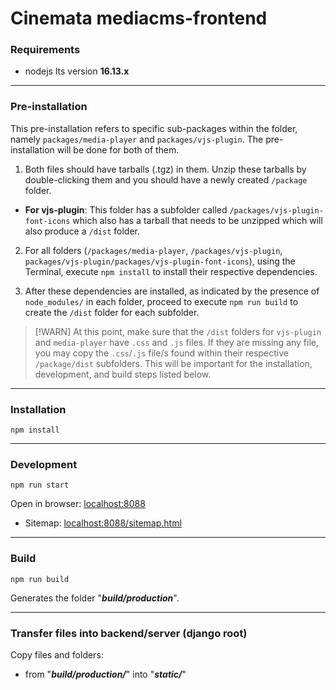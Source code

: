 # Cinemata mediacms-frontend

### **Requirements**

- nodejs lts version **16.13.x**

---

### Pre-installation

This pre-installation refers to specific sub-packages within the folder, namely `packages/media-player` and `packages/vjs-plugin`. The pre-installation will be done for both of them.

1. Both files should have tarballs (.tgz) in them. Unzip these tarballs by double-clicking them and you should have a newly created `/package` folder.
- **For vjs-plugin**: This folder has a subfolder called `/packages/vjs-plugin-font-icons` which also has a tarball that needs to be unzipped which will also produce a `/dist` folder.

2. For all folders (`/packages/media-player`, `/packages/vjs-plugin`, `packages/vjs-plugin/packages/vjs-plugin-font-icons`), using the Terminal, execute `npm install` to install their respective dependencies.

3. After these dependencies are installed, as indicated by the presence of `node_modules/` in each folder, proceed to execute `npm run build` to create the `/dist` folder for each subfolder.

> [!WARN]
> At this point, make sure that the `/dist` folders for `vjs-plugin` and `media-player` have `.css` and `.js` files. If they are missing any file, you may copy the `.css`/`.js` file/s found within their respective `/package/dist` subfolders. This will be important for the installation, development, and build steps listed below.

---

### **Installation**

    npm install

---

### **Development**

    npm run start

Open in browser: [localhost:8088](http://localhost:8088)

- Sitemap: [localhost:8088/sitemap.html](http://localhost:8088/sitemap.html)

---

### **Build**

    npm run build

Generates the folder "**_build/production_**".

---

### **Transfer files into backend/server (django root)**

Copy files and folders:

- from "**_build/production/_**" into "**_static/_**"
